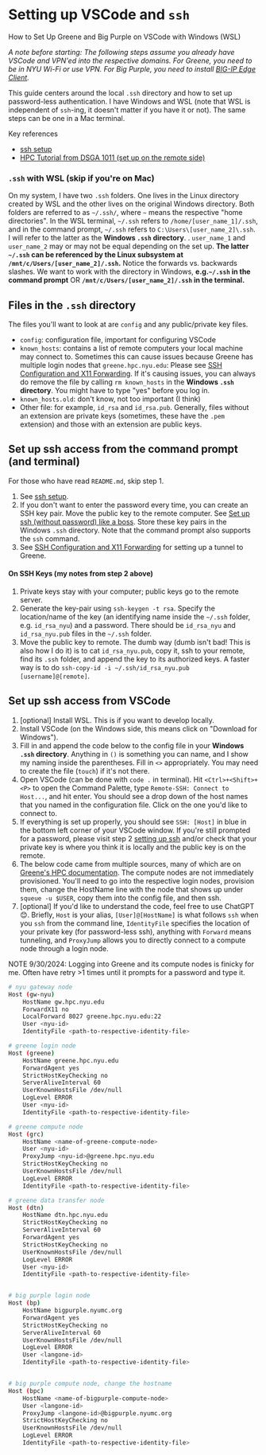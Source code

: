 # Setting up VSCode and `ssh`

How to Set Up Greene and Big Purple on VSCode with Windows (WSL)

*A note before starting: The following steps assume you already have VSCode and VPN'ed into the respective domains. For Greene, you need to be in NYU Wi-Fi or use VPN. For Big Purple, you need to install [BIG-IP Edge Client](http://insidenyulmc.org/help-documentation/NYU-Langone-Advanced-Access-App).*

This guide centers around the local `.ssh` directory and how to set up password-less authentication. I have Windows and WSL (note that WSL is independent of `ssh`-ing, it doesn't matter if you have it or not). The same steps can be one in a Mac terminal.

Key references
- [ssh setup](https://sites.google.com/nyu.edu/nyu-hpc/accessing-hpc?authuser=0)
- [HPC Tutorial from DSGA 1011 (set up on the remote side)](https://colab.research.google.com/drive/1v0M4XwEPysR7_EnnyjMGAJlZBjYqqHWh?usp=sharing#scrollTo=gh1SrzRp9LIV)

### `.ssh` with WSL (skip if you're on Mac)
On my system, I have two `.ssh` folders. One lives in the Linux directory created by WSL and the other lives on the original Windows directory. Both folders are referred to as `~/.ssh/`, where `~` means the respective "home directories". In the WSL terminal, `~/.ssh` refers to `/home/[user_name_1]/.ssh`, and in the command prompt, `~/.ssh` refers to `C:\Users\[user_name_2]\.ssh`. I will refer to the latter as the **Windows `.ssh` directory**.
. `user_name_1` and `user_name_2` may or may not be equal depending on the set up. **The latter `~/.ssh` can be referenced by the Linux subsystem at `/mnt/c/Users/[user_name_2]/.ssh`.** Notice the forwards vs. backwards slashes. We want to work with the directory in Windows, **e.g.`~/.ssh` in the command prompt** OR **`/mnt/c/Users/[user_name_2]/.ssh` in the terminal.**

## Files in the `.ssh` directory

The files you'll want to look at are `config` and any public/private key files.
* `config`: configuration file, important for configuring VSCode
* `known_hosts`: contains a list of remote computers your local machine may connect to. Sometimes this can cause issues because Greene has multiple login nodes that `greene.hpc.nyu.edu`: Please see [SSH Configuration and X11 Forwarding](https://sites.google.com/nyu.edu/nyu-hpc/training-support/general-hpc-topics/tunneling-and-x11-forwarding). If it's causing issues, you can always do remove the file by calling `rm known_hosts` in the **Windows `.ssh` directory**. You might have to type "yes" before you log in.
* `known_hosts.old`: don't know, not too important (I think)
* Other file: for example, `id_rsa` and `id_rsa.pub`. Generally, files without an extension are private keys (sometimes, these have the `.pem` extension) and those with an extension are public keys.

## Set up ssh access from the command prompt (and terminal)

For those who have read `README.md`, skip step 1.
1. See [ssh setup](https://sites.google.com/nyu.edu/nyu-hpc/accessing-hpc?authuser=0#h.utvqwwiuouxv).
2. If you don't want to enter the password every time, you can create an SSH key pair. Move the public key to the remote computer. See [Set up ssh (without password) like a boss](https://www.youtube.com/watch?v=j2vBT3T79Pg). Store these key pairs in the Windows `.ssh` directory. Note that the command prompt also supports the `ssh` command.
3. See [SSH Configuration and X11 Forwarding](https://sites.google.com/nyu.edu/nyu-hpc/training-support/general-hpc-topics/tunneling-and-x11-forwarding) for setting up a tunnel to Greene.


#### On SSH Keys (my notes from step 2 above)

1) Private keys stay with your computer; public keys go to the remote server.
2) Generate the key-pair using `ssh-keygen -t rsa`. Specify the location/name of the key (an identifying name inside the `~/.ssh` folder, e.g. `id_rsa_nyu`) and a password. There should be `id_rsa_nyu` and `id_rsa_nyu.pub` files in the `~/.ssh` folder.
3) Move the public key to remote. The dumb way (dumb isn't bad! This is also how I do it) is to cat `id_rsa_nyu.pub`, copy it, ssh to your remote, find its `.ssh` folder, and append the key to its authorized keys. A faster way is to do `ssh-copy-id -i ~/.ssh/id_rsa_nyu.pub [username]@[remote]`.

## Set up ssh access from VSCode
1. [optional] Install WSL. This is if you want to develop locally.
2. Install VSCode (on the Windows side, this means click on "Download for Windows").
3. Fill in and append the code below to the config file in your **Windows `.ssh` directory**. Anything in `()` is something you can name, and I show my naming inside the parentheses. Fill in `<>` appropriately. You may need to create the file (`touch`) if it's not there.
4. Open VSCode (can be done with `code .` in terminal). Hit `<Ctrl>+<Shift>+<P>` to open the Command Palette, type `Remote-SSH: Connect to Host...`, and hit enter. You should see a drop down of the host names that you named in the configuration file. Click on the one you'd like to connect to.
5. If everything is set up properly, you should see `SSH: [Host]` in blue in the bottom left corner of your VSCode window. If you're still prompted for a password, please visit step 2 [setting up ssh](#set-up-ssh-access-from-the-command-prompt-and-terminal) and/or check that your private key is where you think it is locally and the public key is on the remote.
6. The below code came from multiple sources, many of which are on [Greene's HPC documentation](https://sites.google.com/nyu.edu/nyu-hpc/hpc-systems/greene). The compute nodes are not immediately provisioned. You'll need to go into the respective login nodes, provision them, change the HostName line with the node that shows up under `squeue -u $USER`, copy them into the config file, and then ssh.
7. [optional] If you'd like to understand the code, feel free to use ChatGPT 😊. Briefly, `Host` is your alias, `[User]@[HostName]` is what follows `ssh` when you `ssh` from the command line,  `IdentityFile` specifies the location of your private key (for password-less ssh), anything with `Forward` means tunneling, and `ProxyJump` allows you to directly connect to a compute node through a login node.

NOTE 9/30/2024: Logging into Greene and its compute nodes is finicky for me. Often have retry >1 times until it prompts for a password and type it.


```bash
# nyu gateway node
Host (gw-nyu)
    HostName gw.hpc.nyu.edu
    ForwardX11 no
    LocalForward 8027 greene.hpc.nyu.edu:22
    User <nyu-id>
    IdentityFile <path-to-respective-identity-file>

# greene login node
Host (greene)
    HostName greene.hpc.nyu.edu
    ForwardAgent yes
    StrictHostKeyChecking no
    ServerAliveInterval 60
    UserKnownHostsFile /dev/null
    LogLevel ERROR
    User <nyu-id>
    IdentityFile <path-to-respective-identity-file>

# greene compute node
Host (grc)
    HostName <name-of-greene-compute-node>
    User <nyu-id>
    ProxyJump <nyu-id>@greene.hpc.nyu.edu
    StrictHostKeyChecking no
    UserKnownHostsFile /dev/null
    LogLevel ERROR
    IdentityFile <path-to-respective-identity-file>

# greene data transfer node
Host (dtn)
    HostName dtn.hpc.nyu.edu
    StrictHostKeyChecking no
    ServerAliveInterval 60
    ForwardAgent yes
    StrictHostKeyChecking no
    UserKnownHostsFile /dev/null
    LogLevel ERROR
    User <nyu-id>
    IdentityFile <path-to-respective-identity-file>


# big purple login node
Host (bp)
    HostName bigpurple.nyumc.org
    ForwardAgent yes
    StrictHostKeyChecking no
    ServerAliveInterval 60
    UserKnownHostsFile /dev/null
    LogLevel ERROR
    User <langone-id>
    IdentityFile <path-to-respective-identity-file>


# big purple compute node, change the hostname
Host (bpc)
    HostName <name-of-bigpurple-compute-node>
    User <langone-id>
    ProxyJump <langone-id>@bigpurple.nyumc.org
    StrictHostKeyChecking no
    UserKnownHostsFile /dev/null
    LogLevel ERROR
    IdentityFile <path-to-respective-identity-file>
```
